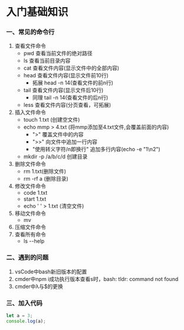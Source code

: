 # 入门基础知识

### 	一、常见的命令行

1. 查看文件命令
   + pwd	查看当前文件的绝对路径
   + ls         查看当前目录内容
   + cat       查看文件内容(显示文件中的全部内容)
   + head   查看文件内容(显示文件前10行)
     + 拓展 head -n 14(查看文件的前n行)
   + tail      查看文件内容(显示文件后10行)
     + 同理 tail -n 14(查看文件的后n行)
   + less     查看文件内容(分页查看，可拓展)
2. 插入文件命令
   + touch 1.txt	(创建空文件)
   + echo mmp > 4.txt   (将mmp添加至4.txt文件,会覆盖前面的内容)
     + ">" 覆盖文件中的内容
     + ">>" 向文件中追加一行内容
     + "使用转义字符/n即换行"  追加多行内容(echo -e "1\n2")
   + mkdir -p /a/b/c/d 创建目录
3. 删除文件命令
   + rm 1.txt(删除文件)
   + rm -rf a (删除目录)
4. 修改文件命令
   + code  1.txt
   + start 1.txt 
   + echo ' ' > 1.txt (清空文件)
5. 移动文件命令
   + mv 
6. 压缩文件命令
7. 查看所有命令 
   + ls --help


### 二、遇到的问题

1. vsCode中bash新旧版本的配置
2. cmder中npm i成功执行版本查看s时，bash: tldr: command not found
3. cmder中λ与$的更换

### 三、加入代码
  ```javascript
  let a = 3;
  console.log(a);
  ```
